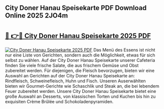 ## City Doner Hanau Speisekarte PDF Download Online 2025 2JO4m

# <h2><a href="http://gc63g0u.nevu.top/?p=City+Doner+Hanau+Speisekarte">🔗 👉🔴 City Doner Hanau Speisekarte 2025 PDF</a></h2>

[![City Doner Hanau Speisekarte 2025 PDF](https://i.imgur.com/dBaPXMq.png)](http://gc63g0u.nevu.top/?p=City+Doner+Hanau+Speisekarte)
Das Menü des Essens ist nicht nur eine Liste von Gerichten, sondern auch die Möglichkeit, etwas für sich selbst zu wählen. Auf der City Doner Hanau Speisekarte unserer Cafeteria finden Sie viele frische Salate, die aus frischem Gemüse und Obst zubereitet werden. Für diejenigen, die Fleisch bevorzugen, bieten wir eine Auswahl an Gerichten auf der City Doner Hanau Speisekarte an: Rindfleisch, Schweinefleisch, Huhn und Fisch. Unseren Auserwählten bieten wir Gourmet-Gerichte wie Schaschlik und Steak an, die bei lebendem Feuer zubereitet werden. Unsere City Doner Hanau Speisekarte bietet eine große Auswahl an Desserts, von klassischen Torten und Kuchen bis hin zu exquisiten Crème Brûlée und Schokoladenpyramiden.

